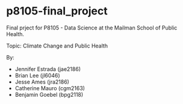 # p8105-final_project

Final prject for P8105 - Data Science at the Mailman School of Public Health.

Topic: Climate Change and Public Health

By:
- Jennifer Estrada (jae2186)
- Brian Lee (jl6046)
- Jesse Ames (jra2186)
- Catherine Mauro (cgm2163)
- Benjamin Goebel (bpg2118)
